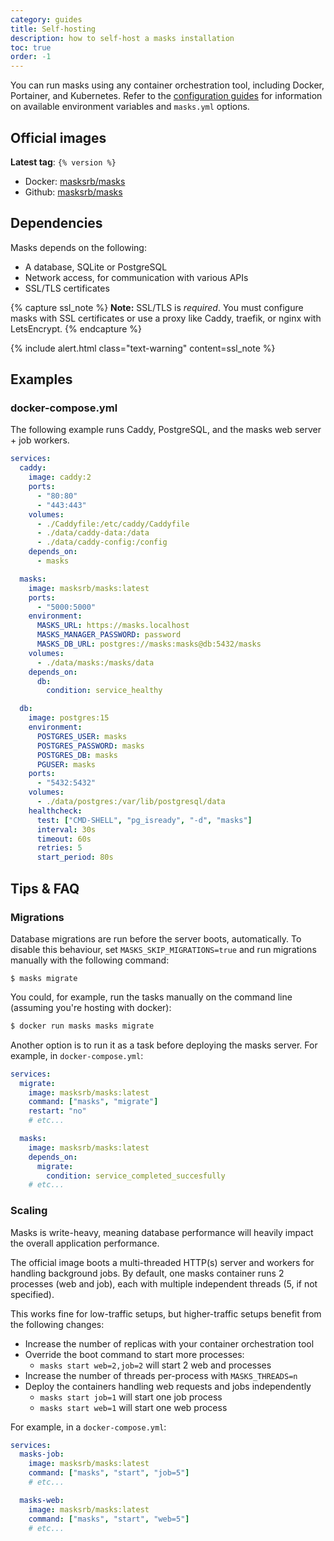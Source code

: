 ```yaml
---
category: guides
title: Self-hosting
description: how to self-host a masks installation
toc: true
order: -1
---
```


You can run masks using any container orchestration tool, including Docker,
Portainer, and Kubernetes. Refer to the [configuration
guides](configuration.html) for information on available environment variables
and `masks.yml` options.

## Official images

**Latest tag**: `{% version %}`

- Docker: [masksrb/masks](#)
- Github: [masksrb/masks](#)

## Dependencies

Masks depends on the following:

- A database, SQLite or PostgreSQL
- Network access, for communication with various APIs
- SSL/TLS certificates

{% capture ssl_note %}
<span>
<b>Note:</b> SSL/TLS is <i>required</i>. You must configure masks with SSL
certificates or use a proxy like Caddy, traefik, or nginx with LetsEncrypt.
</span>
{% endcapture %}

{% include alert.html class="text-warning" content=ssl_note %}

## Examples

### docker-compose.yml

The following example runs Caddy, PostgreSQL, and the masks web server + job workers.

```yaml
services:
  caddy:
    image: caddy:2
    ports:
      - "80:80"
      - "443:443"
    volumes:
      - ./Caddyfile:/etc/caddy/Caddyfile
      - ./data/caddy-data:/data
      - ./data/caddy-config:/config
    depends_on:
      - masks

  masks:
    image: masksrb/masks:latest
    ports:
      - "5000:5000"
    environment:
      MASKS_URL: https://masks.localhost
      MASKS_MANAGER_PASSWORD: password
      MASKS_DB_URL: postgres://masks:masks@db:5432/masks
    volumes:
      - ./data/masks:/masks/data
    depends_on:
      db:
        condition: service_healthy

  db:
    image: postgres:15
    environment:
      POSTGRES_USER: masks
      POSTGRES_PASSWORD: masks
      POSTGRES_DB: masks
      PGUSER: masks
    ports:
      - "5432:5432"
    volumes:
      - ./data/postgres:/var/lib/postgresql/data
    healthcheck:
      test: ["CMD-SHELL", "pg_isready", "-d", "masks"]
      interval: 30s
      timeout: 60s
      retries: 5
      start_period: 80s
```

## Tips & FAQ

### Migrations

Database migrations are run before the server boots, automatically. To disable
this behaviour, set `MASKS_SKIP_MIGRATIONS=true` and run migrations manually with
the following command:

```
$ masks migrate
```

You could, for example, run the tasks manually on the command line (assuming you're hosting with docker):

```sh
$ docker run masks masks migrate
```

Another option is to run it as a task before deploying the masks server. For example, in `docker-compose.yml`:

```yaml
services:
  migrate:
    image: masksrb/masks:latest
    command: ["masks", "migrate"]
    restart: "no"
    # etc...

  masks:
    image: masksrb/masks:latest
    depends_on:
      migrate:
        condition: service_completed_succesfully
    # etc...
```

### Scaling

Masks is write-heavy, meaning database performance will heavily impact the
overall application performance.

The official image boots a multi-threaded HTTP(s) server and workers for
handling background jobs. By default, one masks container runs 2 processes (web
and job), each with multiple independent threads (5, if not specified).

This works fine for low-traffic setups, but higher-traffic setups benefit from
the following changes:

- Increase the number of replicas with your container orchestration tool
- Override the boot command to start more processes:
  - `masks start web=2,job=2` will start 2 web and processes
- Increase the number of threads per-process with `MASKS_THREADS=n`
- Deploy the containers handling web requests and jobs independently
  - `masks start job=1` will start one job process
  - `masks start web=1` will start one web process

For example, in a `docker-compose.yml`:

```yaml
services:
  masks-job:
    image: masksrb/masks:latest
    command: ["masks", "start", "job=5"]
    # etc...

  masks-web:
    image: masksrb/masks:latest
    command: ["masks", "start", "web=5"]
    # etc...
```
